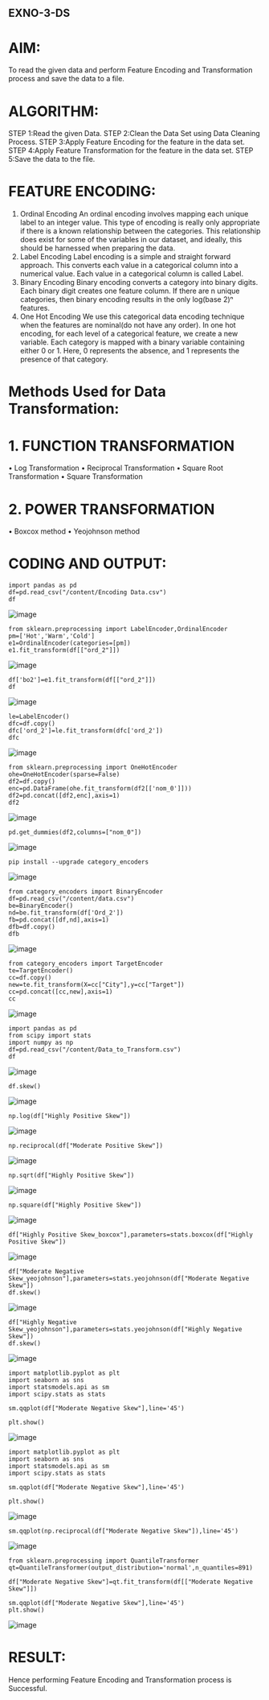 ## EXNO-3-DS

# AIM:
To read the given data and perform Feature Encoding and Transformation process and save the data to a file.

# ALGORITHM:
STEP 1:Read the given Data.
STEP 2:Clean the Data Set using Data Cleaning Process.
STEP 3:Apply Feature Encoding for the feature in the data set.
STEP 4:Apply Feature Transformation for the feature in the data set.
STEP 5:Save the data to the file.

# FEATURE ENCODING:
1. Ordinal Encoding
An ordinal encoding involves mapping each unique label to an integer value. This type of encoding is really only appropriate if there is a known relationship between the categories. This relationship does exist for some of the variables in our dataset, and ideally, this should be harnessed when preparing the data.
2. Label Encoding
Label encoding is a simple and straight forward approach. This converts each value in a categorical column into a numerical value. Each value in a categorical column is called Label.
3. Binary Encoding
Binary encoding converts a category into binary digits. Each binary digit creates one feature column. If there are n unique categories, then binary encoding results in the only log(base 2)ⁿ features.
4. One Hot Encoding
We use this categorical data encoding technique when the features are nominal(do not have any order). In one hot encoding, for each level of a categorical feature, we create a new variable. Each category is mapped with a binary variable containing either 0 or 1. Here, 0 represents the absence, and 1 represents the presence of that category.

# Methods Used for Data Transformation:
  # 1. FUNCTION TRANSFORMATION
• Log Transformation
• Reciprocal Transformation
• Square Root Transformation
• Square Transformation
  # 2. POWER TRANSFORMATION
• Boxcox method
• Yeojohnson method

# CODING AND OUTPUT:
```
import pandas as pd
df=pd.read_csv("/content/Encoding Data.csv")
df
```
![image](https://github.com/user-attachments/assets/73d4a022-ed4e-4d02-afbb-5e219e6f718e)
```
from sklearn.preprocessing import LabelEncoder,OrdinalEncoder
pm=['Hot','Warm','Cold']
e1=OrdinalEncoder(categories=[pm])
e1.fit_transform(df[["ord_2"]])
```
![image](https://github.com/user-attachments/assets/40beddb9-00f1-4b9b-b0b6-b18463d7b1ea)
```
df['bo2']=e1.fit_transform(df[["ord_2"]])
df
```
![image](https://github.com/user-attachments/assets/e3410837-85d2-4389-b6d9-75c97579da3a)
```
le=LabelEncoder()
dfc=df.copy()
dfc['ord_2']=le.fit_transform(dfc['ord_2'])
dfc
```
![image](https://github.com/user-attachments/assets/53c93641-1682-47bb-b684-0bb685dc6f8c)
```
from sklearn.preprocessing import OneHotEncoder
ohe=OneHotEncoder(sparse=False)
df2=df.copy()
enc=pd.DataFrame(ohe.fit_transform(df2[['nom_0']]))
df2=pd.concat([df2,enc],axis=1)
df2
```
![image](https://github.com/user-attachments/assets/b40d6dc0-b28b-46df-a6f1-ce93ed4153b5)
```
pd.get_dummies(df2,columns=["nom_0"])
```
![image](https://github.com/user-attachments/assets/24427752-e370-484a-ae67-d474c463aef2)
```
pip install --upgrade category_encoders
```
![image](https://github.com/user-attachments/assets/238b3c6a-27f2-4fca-995b-f9b801cfba95)
```
from category_encoders import BinaryEncoder
df=pd.read_csv("/content/data.csv")
be=BinaryEncoder()
nd=be.fit_transform(df['Ord_2'])
fb=pd.concat([df,nd],axis=1)
dfb=df.copy()
dfb
```
![image](https://github.com/user-attachments/assets/a1c22c5f-4f93-4ac5-8b66-d98c068c1f25)
```
from category_encoders import TargetEncoder
te=TargetEncoder()
cc=df.copy()
new=te.fit_transform(X=cc["City"],y=cc["Target"])
cc=pd.concat([cc,new],axis=1)
cc
```
![image](https://github.com/user-attachments/assets/78e25556-58f3-4d39-8b98-664882830377)
```
import pandas as pd
from scipy import stats
import numpy as np
df=pd.read_csv("/content/Data_to_Transform.csv")
df
```
![image](https://github.com/user-attachments/assets/6638fa9b-bb0f-4274-a74d-f8246a63bedf)
```
df.skew()
```
![image](https://github.com/user-attachments/assets/b7eabde3-06f1-4d7d-80bb-fc8e59c3aeab)
```
np.log(df["Highly Positive Skew"])
```
![image](https://github.com/user-attachments/assets/740229ec-b58c-4e8d-b614-564399f85a47)
```
np.reciprocal(df["Moderate Positive Skew"])
```
![image](https://github.com/user-attachments/assets/92cf3f8b-2116-4ed2-8417-44f954e51140)
```
np.sqrt(df["Highly Positive Skew"])
```
![image](https://github.com/user-attachments/assets/ec205f6a-425e-4d55-bdf6-ba1dfacfef18)
```
np.square(df["Highly Positive Skew"])
```
![image](https://github.com/user-attachments/assets/5ca7597d-89fd-4e67-bdf7-a01dbc055cae)
```
df["Highly Positive Skew_boxcox"],parameters=stats.boxcox(df["Highly Positive Skew"])
```
![image](https://github.com/user-attachments/assets/8cc6fec9-1d7c-47c5-b4ab-f06ac4c3bb75)
```
df["Moderate Negative Skew_yeojohnson"],parameters=stats.yeojohnson(df["Moderate Negative Skew"])
df.skew()
```
![image](https://github.com/user-attachments/assets/a52a34ee-f5e2-4816-a62f-9c0138c67e52)
```
df["Highly Negative Skew_yeojohnson"],parameters=stats.yeojohnson(df["Highly Negative Skew"])
df.skew()
```
![image](https://github.com/user-attachments/assets/3f588a2c-167c-47e2-8271-62fec8891a39)
```
import matplotlib.pyplot as plt
import seaborn as sns
import statsmodels.api as sm
import scipy.stats as stats

sm.qqplot(df["Moderate Negative Skew"],line='45')

plt.show()
```
![image](https://github.com/user-attachments/assets/2bb1b6cb-37dd-443d-af5e-cb521de814c1)
```
import matplotlib.pyplot as plt
import seaborn as sns
import statsmodels.api as sm
import scipy.stats as stats

sm.qqplot(df["Moderate Negative Skew"],line='45')

plt.show()
```
![image](https://github.com/user-attachments/assets/66d10909-e4ee-4212-9600-afe7edac2ea9)
```
sm.qqplot(np.reciprocal(df["Moderate Negative Skew"]),line='45')
```
![image](https://github.com/user-attachments/assets/2cba81a0-862f-4005-88d9-e2487906967d)
```
from sklearn.preprocessing import QuantileTransformer
qt=QuantileTransformer(output_distribution='normal',n_quantiles=891)

df["Moderate Negative Skew"]=qt.fit_transform(df[["Moderate Negative Skew"]])

sm.qqplot(df["Moderate Negative Skew"],line='45')
plt.show()
```
![image](https://github.com/user-attachments/assets/6c6ec0a3-3e96-43dd-a6d7-8b1bbbaee818)

# RESULT:
Hence performing Feature Encoding and Transformation process is Successful.

       
